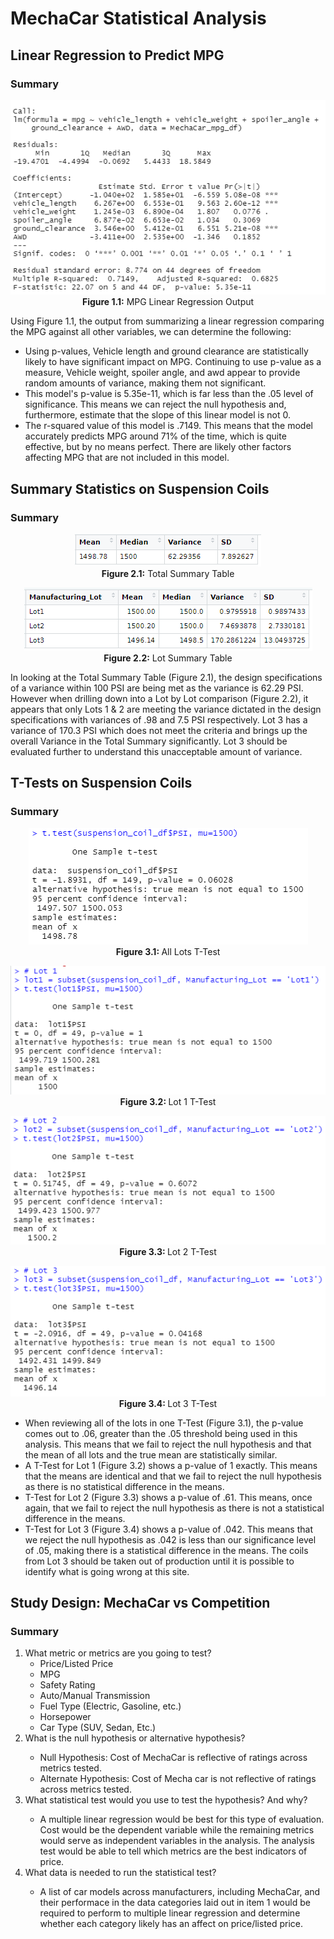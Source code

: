 <h1>MechaCar Statistical Analysis</h1>

<h2>Linear Regression to Predict MPG</h2>

<h3>Summary</h3>
<p align='center'>
  <img src='https://github.com/tc9993/MechaCar-Statistical-Analysis/blob/main/Resources/Deliverable-1.PNG?raw=true' alt='MPG Linear Regression Output'><br>
  <b>Figure 1.1:</b> MPG Linear Regression Output

</p>
<p>
Using Figure 1.1, the output from summarizing a linear regression comparing the MPG against all other variables, we can determine the following:<br>
<ul>
<li>Using p-values, Vehicle length and ground clearance are statistically likely to have significant impact on MPG.  Continuing to use p-value as a measure, Vehicle weight, spoiler angle, and awd appear to provide random amounts of variance, making them not significant.</li>
<li>This model's p-value is 5.35e-11, which is far less than the .05 level of significance.  This means we can reject the null hypothesis and, furthermore, estimate that the slope of this linear model is not 0.</li>
<li>The r-squared value of this model is .7149.  This means that the model accurately predicts MPG around 71% of the time, which is quite effective, but by no means perfect.  There are likely other factors affecting MPG that are not included in this model.</li>
</ul>
</p>

<h2>Summary Statistics on Suspension Coils</h2>

<h3>Summary</h3>
<p align='center'>
<img src='https://github.com/tc9993/MechaCar-Statistical-Analysis/blob/main/Resources/total_summary.PNG?raw=true' alt='Total Summary Table'><br>
<b>Figure 2.1:</b> Total Summary Table
</p>
<p align='center'>
<img src='https://github.com/tc9993/MechaCar-Statistical-Analysis/blob/main/Resources/lot_summary.PNG?raw=true' alt='Lot Summary Table'><br>
<b>Figure 2.2:</b> Lot Summary Table
</p>
<p>
In looking at the Total Summary Table (Figure 2.1), the design specifications of a variance within 100 PSI are being met as the variance is 62.29 PSI.  However when drilling down into a Lot by Lot comparison (Figure 2.2), it appears that only Lots 1 & 2 are meeting the variance dictated in the design specifications with variances of .98 and 7.5 PSI respectively.  Lot 3 has a variance of 170.3 PSI which does not meet the criteria and brings up the overall Variance in the Total Summary significantly.  Lot 3 should be evaluated further to understand this unacceptable amount of variance.
</p>

<h2>T-Tests on Suspension Coils</h2>

<h3>Summary</h3>

<p align='center'>
<img src='https://github.com/tc9993/MechaCar-Statistical-Analysis/blob/main/Resources/total_ttest.PNG?raw=true' alt='All Lots T-Test'><br>
<b>Figure 3.1: </b>All Lots T-Test
</p>
<p align='center'>
<img src='https://github.com/tc9993/MechaCar-Statistical-Analysis/blob/main/Resources/lot1_ttest.PNG?raw=true' alt='Lot 1 T-Test'><br>
<b>Figure 3.2: </b>Lot 1 T-Test
</p>
<p align='center'>
<img src='https://github.com/tc9993/MechaCar-Statistical-Analysis/blob/main/Resources/lot2_ttest.PNG?raw=true' alt='Lot 2 T-Test'><br>
<b>Figure 3.3: </b>Lot 2 T-Test
</p>
<p align='center'>
<img src='https://github.com/tc9993/MechaCar-Statistical-Analysis/blob/main/Resources/lot3_ttest.PNG?raw=true' alt='Lot 3 T-Test'><br>
<b>Figure 3.4: </b>Lot 3 T-Test
</p>
<ul>
<li>When reviewing all of the lots in one T-Test (Figure 3.1), the p-value comes out to .06, greater than the .05 threshold being used in this analysis.  This means that we fail to reject the null hypothesis and that the mean of all lots and the true mean are statistically similar.</li>
<li>A T-Test for Lot 1 (Figure 3.2) shows a p-value of 1 exactly.  This means that the means are identical and that we fail to reject the null hypothesis as there is no statistical difference in the means.</li>
<li>T-Test for Lot 2 (Figure 3.3) shows a p-value of .61.  This means, once again, that we fail to reject the null hypothesis as there is not a statistical difference in the means.</li>
<li>T-Test for Lot 3 (Figure 3.4) shows a p-value of .042.  This means that we reject the null hypothesis as .042 is less than our significance level of .05, making there is a statistical difference in the means.  The coils from Lot 3 should be taken out of production until it is possible to identify what is going wrong at this site.</li>
</ul>

<h2>Study Design: MechaCar vs Competition</h2>

<h3>Summary</h3>
<ol>
<li>What metric or metrics are you going to test?
  <ul>
  <li>Price/Listed Price</li>
  <li>MPG</li>
  <li>Safety Rating</li>
  <li>Auto/Manual Transmission</li>
  <li>Fuel Type (Electric, Gasoline, etc.)</li>
  <li>Horsepower</li>
  <li>Car Type (SUV, Sedan, Etc.)</li>
  </ul>
</li>
<li>What is the null hypothesis or alternative hypothesis?</li>
  <ul>
  <li>Null Hypothesis: Cost of MechaCar is reflective of ratings across metrics tested.</li>
  <li>Alternate Hypothesis: Cost of Mecha car is not reflective of ratings across metrics tested.</li>
  </ul>
<li>What statistical test would you use to test the hypothesis? And why?</li>
  <ul><li>A multiple linear regression would be best for this type of evaluation.  Cost would be the dependent variable while the remaining metrics would serve as independent variables in the analysis.  The analysis test would be able to tell which metrics are the best indicators of price.</li></ul>
<li>What data is needed to run the statistical test?</li>
  <ul><li>A list of car models across manufacturers, including MechaCar, and their performace in the data categories laid out in item 1 would be required to perform to multiple linear regression and determine whether each category likely has an affect on price/listed price.</li></ul>
</ol>
